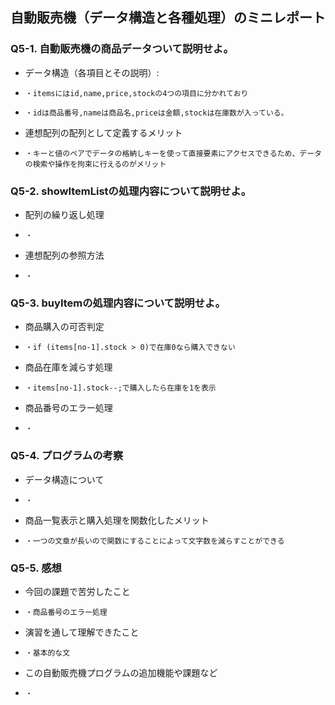 ## 自動販売機（データ構造と各種処理）のミニレポート
### Q5-1. 自動販売機の商品データついて説明せよ。
* データ構造（各項目とその説明）:
*     ・itemsにはid,name,price,stockの4つの項目に分かれており
*     ・idは商品番号,nameは商品名,priceは金額,stockは在庫数が入っている。
* 連想配列の配列として定義するメリット
*     ・キーと値のペアでデータの格納しキーを使って直接要素にアクセスできるため、データの検索や操作を拘束に行えるのがメリット
### Q5-2. showItemListの処理内容について説明せよ。
* 配列の繰り返し処理
*     ・
* 連想配列の参照方法
*     ・
### Q5-3. buyItemの処理内容について説明せよ。
* 商品購入の可否判定
*     ・if (items[no-1].stock > 0)で在庫0なら購入できない
* 商品在庫を減らす処理
*     ・items[no-1].stock--;で購入したら在庫を1を表示
* 商品番号のエラー処理
*     ・
### Q5-4. プログラムの考察
* データ構造について
*     ・ 
* 商品一覧表示と購入処理を関数化したメリット
*     ・一つの文章が長いので関数にすることによって文字数を減らすことができる
### Q5-5. 感想
* 今回の課題で苦労したこと
*     ・商品番号のエラー処理
* 演習を通して理解できたこと
*     ・基本的な文
* この自動販売機プログラムの追加機能や課題など
*     ・
